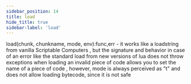 ```yaml
---
sidebar_position: 14
title: load
hide_title: true
sidebar-label: 'load'
---
```


load(chunk, chunkname, mode, env):func,err - it works like a loadstring from vanilla Scriptable Computers
, but the signature and behavior in case of an error like the standard load from new versions of lua
does not throw exceptions when loading an invalid piece of code
allows you to set the name of a piece of code
, however, mode is always perceived as "t" and does not allow loading bytecode, since it is not safe